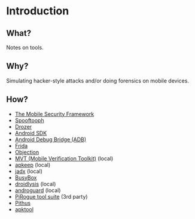 # Introduction

## What?

Notes on tools.

## Why?

Simulating hacker-style attacks and/or doing forensics on mobile devices.

## How?

* [The Mobile Security Framework](mobsf.md)
* [Spooftooph](spooftooph.md)
* [Drozer](drozer.md)
* [Android SDK](android-sdk.md)
* [Android Debug Bridge (ADB)](adb.md)
* [Frida](frida.md)
* [Objection](objection.md)
* [MVT (Mobile Verification Toolkit)](mvt.md) (local)
* [apkeep](apkeep.md) (local)
* [jadx](jadx.md) (local)
* [BusyBox](../dfir/busybox.md)
* [droidlysis](droidlysis.md) (local)
* [androguard](androguard.md) (local)
* [PiRogue tool suite](pts.md) (3rd party)
* [Pithus](pithus.md)
* [apktool](apktool.md)


